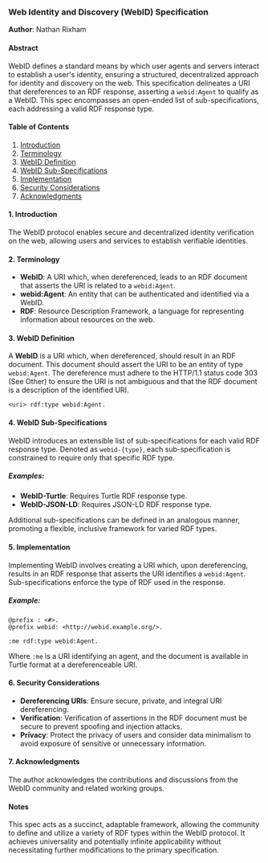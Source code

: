 ### Web Identity and Discovery (WebID) Specification

**Author**: Nathan Rixham

#### Abstract

WebID defines a standard means by which user agents and servers interact to establish a user's identity, ensuring a structured, decentralized approach for identity and discovery on the web. This specification delineates a URI that dereferences to an RDF response, asserting a `webid:Agent` to qualify as a WebID. This spec encompasses an open-ended list of sub-specifications, each addressing a valid RDF response type.

#### Table of Contents

1. [Introduction](#introduction)
2. [Terminology](#terminology)
3. [WebID Definition](#webid-definition)
4. [WebID Sub-Specifications](#webid-sub-specifications)
5. [Implementation](#implementation)
6. [Security Considerations](#security-considerations)
7. [Acknowledgments](#acknowledgments)

#### 1. Introduction

The WebID protocol enables secure and decentralized identity verification on the web, allowing users and services to establish verifiable identities.

#### 2. Terminology

- **WebID**: A URI which, when dereferenced, leads to an RDF document that asserts the URI is related to a `webid:Agent`.
- **webid:Agent**: An entity that can be authenticated and identified via a WebID.
- **RDF**: Resource Description Framework, a language for representing information about resources on the web.

#### 3. WebID Definition

A **WebID** is a URI which, when dereferenced, should result in an RDF document. This document should assert the URI to be an entity of type `webid:Agent`. The dereference must adhere to the HTTP/1.1 status code 303 (See Other) to ensure the URI is not ambiguous and that the RDF document is a description of the identified URI.

```plaintext
<uri> rdf:type webid:Agent.
```

#### 4. WebID Sub-Specifications

WebID introduces an extensible list of sub-specifications for each valid RDF response type. Denoted as `webid-{type}`, each sub-specification is constrained to require only that specific RDF type.

##### Examples:

- **WebID-Turtle**: Requires Turtle RDF response type.
- **WebID-JSON-LD**: Requires JSON-LD RDF response type.

Additional sub-specifications can be defined in an analogous manner, promoting a flexible, inclusive framework for varied RDF types.

#### 5. Implementation

Implementing WebID involves creating a URI which, upon dereferencing, results in an RDF response that asserts the URI identifies a `webid:Agent`. Sub-specifications enforce the type of RDF used in the response.

##### Example:
```turtle
@prefix : <#>.
@prefix webid: <http://webid.example.org/>.

:me rdf:type webid:Agent.
```
Where `:me` is a URI identifying an agent, and the document is available in Turtle format at a dereferenceable URI.

#### 6. Security Considerations

- **Dereferencing URIs**: Ensure secure, private, and integral URI dereferencing.
- **Verification**: Verification of assertions in the RDF document must be secure to prevent spoofing and injection attacks.
- **Privacy**: Protect the privacy of users and consider data minimalism to avoid exposure of sensitive or unnecessary information.
  
#### 7. Acknowledgments

The author acknowledges the contributions and discussions from the WebID community and related working groups.

#### Notes

This spec acts as a succinct, adaptable framework, allowing the community to define and utilize a variety of RDF types within the WebID protocol. It achieves universality and potentially infinite applicability without necessitating further modifications to the primary specification.
